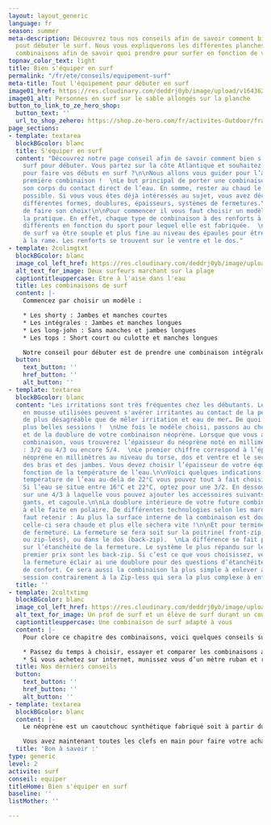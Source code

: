 ```yaml
---
layout: layout_generic
language: fr
season: summer
meta-description: Découvrez tous nos conseils afin de savoir comment bien s'équiper
  pout débuter le surf. Nous vous expliquerons les différentes planches de surf, les
  combinaisons afin de savoir quoi prendre pour surfer en fonction de votre niveau.
topnav_color_text: light
title: Bien s'équiper en surf
permalink: "/fr/ete/conseils/equipement-surf"
meta-title: Tout l'équipement pour débuter en surf
image01_href: https://res.cloudinary.com/deddrj0yb/image/upload/v1643624276/website/Surf%20Atlantic/IMG_7714_fsigmd.jpg
image01_alt: Personnes en surf sur le sable allongés sur la planche
button_to_link_to_ze_hero_shop:
  button_text: ''
  url_to_shop_zehero: https://shop.ze-hero.com/fr/activites-Outdoor/france/Surf
page_sections:
- template: textarea
  blockBGcolor: blanc
  title: S'équiper en surf
  content: "Découvrez notre page conseil afin de savoir comment bien s'équiper en
    surf pour débuter. Vous partez sur la côte Atlantique et souhaitez vous équiper
    pour faire vos débuts en surf ?\n\nNous allons vous guider pour l’achat de votre
    première combinaison !  \nLe but principal de porter une combinaison est d’isoler
    son corps du contact direct de l’eau. En somme, rester au chaud le plus longtemps
    possible. Si vous vous êtes déjà intéressés au sujet, vous avez découvert les
    différentes formes, doublures, épaisseurs, systèmes de fermetures.\n\nPas simple
    de faire son choix!\n\nPour commencer il vous faut choisir un modèle adapté à
    la pratique. En effet, chaque type de combinaison à des renforts à des endroits
    différents en fonction du sport pour lequel elle est fabriquée.  \nUne combinaison
    de surf va être souple et plus fine au niveau des épaules pour être confortable
    à la rame. Les renforts se trouvent sur le ventre et le dos."
- template: 2colimgtxt
  blockBGcolor: blanc
  image_col_left_href: https://res.cloudinary.com/deddrj0yb/image/upload/v1655882610/website/Surf%20Atlantic/arnaud-mesureur-17OxKyThYPo-unsplash.jpg
  alt_text_for_image: Deux surfeurs marchant sur la plage
  captiontitleuppercase: Etre à l'aise dans l'eau
  title: Les combinaisons de surf
  content: |-
    Commencez par choisir un modèle :

    * Les shorty : Jambes et manches courtes
    * Les intégrales : Jambes et manches longues
    * Les long-john : Sans manches et jambes longues
    * Les tops : Short court ou culotte et manches longues

    Notre conseil pour débuter est de prendre une combinaison intégrale. En effet, au-delà de vous garder au chaud, celle-ci va vous éviter les frottements entre la planche, vos jambes et l'intérieur de vos bras.
  button:
    text_button: ''
    href_button: ''
    alt_button: ''
- template: textarea
  blockBGcolor: blanc
  content: "Les irritations sont très fréquentes chez les débutants. Les planches
    en mousse utilisées peuvent s'avérer irritantes au contact de la peau. Et rien
    de plus désagréable que de mêler irritation et eau de mer… De quoi gâcher vos
    plus belles sessions !  \nUne fois le modèle choisi, passons au choix de l'épaisseur
    et de la doublure de votre combinaison néoprène. Lorsque que vous achetez une
    combinaison, vous trouverez l’épaisseur du néoprène noté en millimètres tel que
    : 3/2 ou 4/3 ou encore 5/4.  \nLe premier chiffre correspond à l’épaisseur du
    néoprène en millimètres au niveau du torse, dos et ventre et le second au niveau
    des bras et des jambes. Vous devez choisir l’épaisseur de votre équipement en
    fonction de la température de l’eau.\n\nVoici quelques indications :\n\nPour une
    température de l’eau au-delà de 22°C vous pouvez tout à fait choisir une 2/2.
    Si l’eau se situe entre 16°C et 22°C, optez pour une 3/2. En dessous de 16°C partez
    sur une 4/3 à laquelle vous pouvez ajouter les accessoires suivants : Chaussons,
    gants, et cagoule.\n\nLa doublure intérieure de votre future combinaison est quant
    à elle faite en polaire. De différentes technologies selon les marques. Ce qu’il
    faut retenir : Au plus la surface interne de la combinaison est doublée, plus
    celle-ci sera chaude et plus elle sèchera vite !\n\nEt pour terminer, le système
    de fermeture. La fermeture se fera soit sur la poitrine( front-zip, chest-zip
    ou zip-less), ou dans le dos (back-zip).  \nLa différence se fait principalement
    sur l’étanchéité de la fermeture. Le système le plus répandu sur les combinaisons
    premier prix sont les back-zip. Si c’est ce que vous choisissez, vérifiez que
    la fermeture éclair ai une doublure pour des questions d’étanchéité mais aussi
    de confort. Ce sera aussi la combinaison la plus simple à enlever après votre
    session contrairement à la Zip-less qui sera la plus complexe à enfiler et enlever…"
  title: ''
- template: 2coltxtimg
  blockBGcolor: blanc
  image_col_left_href: https://res.cloudinary.com/deddrj0yb/image/upload/v1651477288/website/Sama%20Sama/cours-de-surf-mimizan.jpg
  alt_text_for_image: Un prof de surf et un élève de surf durant un cours de surf
  captiontitleuppercase: Une combinaison de surf adapté à vous
  content: |-
    Pour clore ce chapitre des combinaisons, voici quelques conseils supplémentaires:

    * Passez du temps à choisir, essayer et comparer les combinaisons avant de vous en acheter une. Les tailles, les matières sont différentes d’une marque à l’autre.
    * Si vous achetez sur internet, munissez vous d’un mètre ruban et référez au Size chart de la combinaison qui vous a tapé dans l'œil. Une combinaison trop petite sera difficile à mettre, désagréable à porter. Une combinaison trop grande se remplira d’eau et ne fera plus office d’isolant.
  title: Nos derniers conseils
  button:
    text_button: ''
    href_button: ''
    alt_button: ''
- template: textarea
  blockBGcolor: blanc
  content: |-
    Le néoprène est un caoutchouc synthétique fabriqué soit à partir du pétrole soit à partir d’extraction de roche calcaire (limestone) qui a un impact environnemental coûteux. Certaines marques de surf ont décidé de chercher des alternatives et ont intégré 30% de pneus recyclés à leur néoprène, d’autres utilisent du caoutchouc naturel, ou encore un mélange de matières naturelles.

    Vous avez maintenant toutes les clefs en main pour faire votre achat de combinaison !
  title: 'Bon à savoir :'
type: generic
level: 2
activite: surf
conseil: equiper
titleHome: Bien s'équiper en surf
baseline: ''
listMother: ''

---
```

